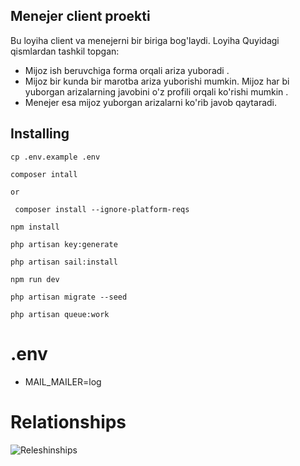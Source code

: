 


## Menejer client proekti

Bu loyiha client va menejerni bir biriga bog'laydi. Loyiha Quyidagi qismlardan tashkil topgan:

- Mijoz ish beruvchiga forma orqali ariza yuboradi .
- Mijoz bir kunda bir marotba ariza yuborishi mumkin. Mijoz har bi yuborgan arizalarning javobini o'z profili orqali ko'rishi mumkin .
- Menejer esa mijoz yuborgan arizalarni ko'rib javob qaytaradi.

## Installing
```
cp .env.example .env
```

```
composer intall 
```
```or```
```
 composer install --ignore-platform-reqs
```
```
npm install
```
```
php artisan key:generate
```

```
php artisan sail:install
```
```
npm run dev
```
```
php artisan migrate --seed
```
```
php artisan queue:work
```

# .env
-  MAIL_MAILER=log

# Relationships
![Releshinships](Releshinships.jpg)
